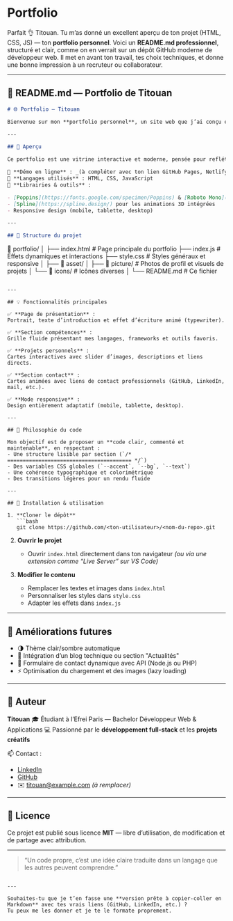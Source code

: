 # Portfolio

Parfait 👌 Titouan.
Tu m’as donné un excellent aperçu de ton projet (HTML, CSS, JS) — ton **portfolio personnel**.
Voici un **README.md professionnel**, structuré et clair, comme on en verrait sur un dépôt GitHub moderne de développeur web.
Il met en avant ton travail, tes choix techniques, et donne une bonne impression à un recruteur ou collaborateur.

---

## 🧠 README.md — Portfolio de Titouan

```markdown
# 🌐 Portfolio — Titouan

Bienvenue sur mon **portfolio personnel**, un site web que j’ai conçu et développé pour présenter mon parcours, mes compétences et mes projets en développement web et applicatif.

---

## 🚀 Aperçu

Ce portfolio est une vitrine interactive et moderne, pensée pour refléter mon style de développement : **propreté du code, design épuré et fluidité d’expérience**.

🔗 **Démo en ligne** : _(à compléter avec ton lien GitHub Pages, Netlify ou Vercel)_  
📂 **Langages utilisés** : HTML, CSS, JavaScript  
🎨 **Librairies & outils** :

- [Poppins](https://fonts.google.com/specimen/Poppins) & [Roboto Mono](https://fonts.google.com/specimen/Roboto+Mono) pour la typographie
- [Spline](https://spline.design/) pour les animations 3D intégrées
- Responsive design (mobile, tablette, desktop)

---

## 🧩 Structure du projet
```

📁 portfolio/
│
├── index.html # Page principale du portfolio
├── index.js # Effets dynamiques et interactions
├── style.css # Styles généraux et responsive
│
├── 📁 asset/
│ ├── 📁 picture/ # Photos de profil et visuels de projets
│ └── 📁 icons/ # Icônes diverses
│
└── README.md # Ce fichier

````

---

## 💡 Fonctionnalités principales

✅ **Page de présentation** :
Portrait, texte d’introduction et effet d’écriture animé (typewriter).

✅ **Section compétences** :
Grille fluide présentant mes langages, frameworks et outils favoris.

✅ **Projets personnels** :
Cartes interactives avec slider d’images, descriptions et liens directs.

✅ **Section contact** :
Cartes animées avec liens de contact professionnels (GitHub, LinkedIn, mail, etc.).

✅ **Mode responsive** :
Design entièrement adaptatif (mobile, tablette, desktop).

---

## 🧱 Philosophie du code

Mon objectif est de proposer un **code clair, commenté et maintenable**, en respectant :
- Une structure lisible par section (`/* ======================================== */`)
- Des variables CSS globales (`--accent`, `--bg`, `--text`)
- Une cohérence typographique et colorimétrique
- Des transitions légères pour un rendu fluide

---

## 🔧 Installation & utilisation

1. **Cloner le dépôt**
   ```bash
   git clone https://github.com/<ton-utilisateur>/<nom-du-repo>.git
````

2. **Ouvrir le projet**

   - Ouvrir `index.html` directement dans ton navigateur
     _(ou via une extension comme “Live Server” sur VS Code)_

3. **Modifier le contenu**

   - Remplacer les textes et images dans `index.html`
   - Personnaliser les styles dans `style.css`
   - Adapter les effets dans `index.js`

---

## 🧠 Améliorations futures

- 🌗 Thème clair/sombre automatique
- 🧩 Intégration d’un blog technique ou section "Actualités"
- 💬 Formulaire de contact dynamique avec API (Node.js ou PHP)
- ⚡ Optimisation du chargement et des images (lazy loading)

---

## 👤 Auteur

**Titouan**
🎓 Étudiant à l’Efrei Paris — Bachelor Développeur Web & Applications
💻 Passionné par le **développement full-stack** et les **projets créatifs**

📫 Contact :

- [LinkedIn](https://linkedin.com/in/...)
- [GitHub](https://github.com/...)
- ✉️ [titouan@example.com](mailto:titouan@example.com) _(à remplacer)_

---

## 🪪 Licence

Ce projet est publié sous licence **MIT** — libre d’utilisation, de modification et de partage avec attribution.

---

> “Un code propre, c’est une idée claire traduite dans un langage que les autres peuvent comprendre.”

```

---

Souhaites-tu que je t’en fasse une **version prête à copier-coller en Markdown** avec tes vrais liens (GitHub, LinkedIn, etc.) ?
Tu peux me les donner et je te le formate proprement.
```
